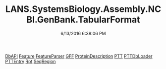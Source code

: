 ﻿---
title: LANS.SystemsBiology.Assembly.NCBI.GenBank.TabularFormat
date: 6/13/2016 6:38:06 PM
---

[DbAPI](T-LANS.SystemsBiology.Assembly.NCBI.GenBank.TabularFormat.DbAPI.html)
[Feature](T-LANS.SystemsBiology.Assembly.NCBI.GenBank.TabularFormat.Feature.html)
[FeatureParser](T-LANS.SystemsBiology.Assembly.NCBI.GenBank.TabularFormat.FeatureParser.html)
[GFF](T-LANS.SystemsBiology.Assembly.NCBI.GenBank.TabularFormat.GFF.html)
[ProteinDescription](T-LANS.SystemsBiology.Assembly.NCBI.GenBank.TabularFormat.ProteinDescription.html)
[PTT](T-LANS.SystemsBiology.Assembly.NCBI.GenBank.TabularFormat.PTT.html)
[PTTDbLoader](T-LANS.SystemsBiology.Assembly.NCBI.GenBank.TabularFormat.PTTDbLoader.html)
[PTTEntry](T-LANS.SystemsBiology.Assembly.NCBI.GenBank.TabularFormat.PTTEntry.html)
[Rpt](T-LANS.SystemsBiology.Assembly.NCBI.GenBank.TabularFormat.Rpt.html)
[SeqRegion](T-LANS.SystemsBiology.Assembly.NCBI.GenBank.TabularFormat.SeqRegion.html)

